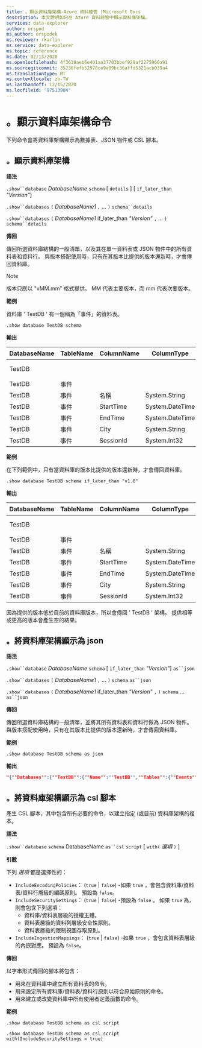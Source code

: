 ```yaml
---
title: 。顯示資料庫架構-Azure 資料總管 |Microsoft Docs
description: 本文說明如何在 Azure 資料總管中顯示資料庫架構。
services: data-explorer
author: orspod
ms.author: orspodek
ms.reviewer: rkarlin
ms.service: data-explorer
ms.topic: reference
ms.date: 02/13/2020
ms.openlocfilehash: 4f3639aeb6e401aa37703bbef929af2275960a91
ms.sourcegitcommit: 35236fefb52978ce9a09bc36affd5321acb039a4
ms.translationtype: MT
ms.contentlocale: zh-TW
ms.lasthandoff: 12/15/2020
ms.locfileid: "97513984"
---
```

# <a name="show-database-schema-commands"></a>。顯示資料庫架構命令

下列命令會將資料庫架構顯示為數據表、JSON 物件或 CSL 腳本。

## <a name="show-databases-schema"></a>。顯示資料庫架構

**語法**

`.show``database` *DatabaseName* `schema` [ `details` ] [ `if_later_than` *"Version"*] 

`.show``databases` `(` *DatabaseName1* `,` ... `)` `schema``details` 
 
`.show``databases` `(` *DatabaseName1* if_later_than *"Version"* `,` ... `)` `schema``details`

**傳回**

傳回所選資料庫結構的一般清單，以及其在單一資料表或 JSON 物件中的所有資料表和資料行。
與版本搭配使用時，只有在其版本比提供的版本還新時，才會傳回資料庫。

> [!NOTE]
> 版本只應以 "vMM.mm" 格式提供。 MM 代表主要版本，而 mm 代表次要版本。

**範例** 
 
資料庫 ' TestDB ' 有一個稱為「事件」的資料表。

```kusto
.show database TestDB schema 
```

**輸出**

|DatabaseName|TableName|ColumnName|ColumnType|IsDefaultTable|IsDefaultColumn|PrettyName|版本
|---|---|---|---|---|---|---|--- 
|TestDB||||False|False||v1。1       
|TestDB|事件|||是|否||       
|TestDB|事件| 名稱|System.String|是|否||     
|TestDB|事件| StartTime|  System.DateTime|是|否||    
|TestDB|事件| EndTime|    System.DateTime|是|否||        
|TestDB|事件| City|   System.String|是| 否||     
|TestDB|事件| SessionId|  System.Int32|True|  True|| 

**範例** 

在下列範例中，只有當資料庫的版本比提供的版本還新時，才會傳回資料庫。
 
```kusto
.show database TestDB schema if_later_than "v1.0" 
```

**輸出**

|DatabaseName|TableName|ColumnName|ColumnType|IsDefaultTable|IsDefaultColumn|PrettyName|版本
|---|---|---|---|---|---|---|--- 
|TestDB||||False|False||v1。1       
|TestDB|事件|||是|否||       
|TestDB|事件| 名稱|System.String|是|否||     
|TestDB|事件| StartTime|  System.DateTime|是|否||    
|TestDB|事件| EndTime|    System.DateTime|是|否||        
|TestDB|事件| City|   System.String|是| 否||     
|TestDB|事件| SessionId|  System.Int32|True|  True||  

因為提供的版本低於目前的資料庫版本，所以會傳回 ' TestDB ' 架構。 提供相等或更高的版本會產生空的結果。

## <a name="show-database-schema-as-json"></a>。將資料庫架構顯示為 json

**語法**

`.show``database` *DatabaseName* `schema` [ `if_later_than` *"Version"*] `as``json`
 
`.show``databases` `(` *DatabaseName1* `,` ... `)` `schema` `as``json`
 
`.show``databases` `(` *DatabaseName1* if_later_than *"Version"* `,` `)` `schema` ... `as``json`

**傳回**

傳回所選資料庫結構的一般清單，並將其所有資料表和資料行做為 JSON 物件。
與版本搭配使用時，只有在其版本比提供的版本還新時，才會傳回資料庫。

**範例** 
 
```kusto
.show database TestDB schema as json
```

**輸出**

```json
"{""Databases"":{""TestDB"":{""Name"":""TestDB"",""Tables"":{""Events"":{""Name"":""Events"",""DefaultColumn"":null,""OrderedColumns"":[{""Name"":""Name"",""Type"":""System.String""},{""Name"":""StartTime"",""Type"":""System.DateTime""},{""Name"":""EndTime"",""Type"":""System.DateTime""},{""Name"":""City"",""Type"":""System.String""},{""Name"":""SessionId"",""Type"":""System.Int32""}]}},""PrettyName"":null,""MajorVersion"":1,""MinorVersion"":1,""Functions"":{}}}}"
```

## <a name="show-database-schema-as-csl-script"></a>。將資料庫架構顯示為 csl 腳本

產生 CSL 腳本，其中包含所有必要的命令，以建立指定 (或目前) 資料庫架構的複本。

**語法**

`.show``database`  `schema` DatabaseName `as``csl` `script` [ `with(` *選項* `)` ]

**引數**

下列 *選項* 都是選擇性的：

* `IncludeEncodingPolicies`： (`true`  |  `false`) -如果 `true` ，會包含資料庫/資料表/資料行層級的編碼原則。 預設為 `false`。 
* `IncludeSecuritySettings`： (`true`  |  `false`) -預設為 `false` 。 如果 `true` 為，則會包含下列選項：
  * 資料庫/資料表層級的授權主體。
  * 資料表層級的資料列層級安全性原則。
  * 資料表層級的限制視圖存取原則。
* `IncludeIngestionMappings`： (`true`  |  `false`) -如果 `true` ，會包含資料表層級的內嵌對應。 預設為 `false`。 

**傳回**

以字串形式傳回的腳本將包含：

* 用來在資料庫中建立所有資料表的命令。
* 用來設定所有資料庫/資料表/資料行原則以符合原始原則的命令。
* 用來建立或改變資料庫中所有使用者定義函數的命令。

**範例** 
 
```kusto
.show database TestDB schema as csl script

.show database TestDB schema as csl script with(IncludeSecuritySettings = true)
```
